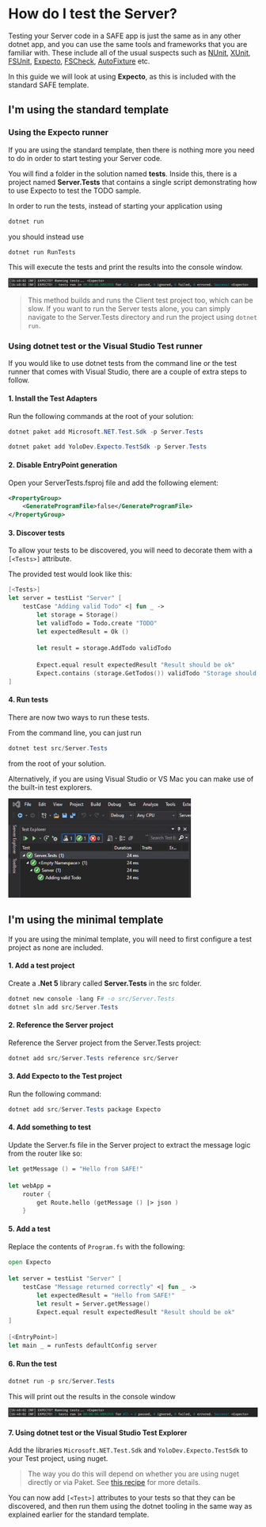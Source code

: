 # How do I test the Server?

Testing your Server code in a SAFE app is just the same as in any other dotnet app, and you can use the same tools and frameworks that you are familiar with. These include all of the usual suspects such as [NUnit](https://nunit.org/), [XUnit](https://xunit.net/), [FSUnit](https://fsprojects.github.io/FsUnit/), [Expecto](https://github.com/haf/expecto), [FSCheck](https://fscheck.github.io/FsCheck/), [AutoFixture](https://github.com/AutoFixture/AutoFixture) etc.

In this guide we will look at using **Expecto**, as this is included with the standard SAFE template.

## **I'm using the standard template**

### Using the Expecto runner

If you are using the standard template, then there is nothing more you need to do in order to start testing your Server code.

You will find a folder in the solution named **tests**. Inside this, there is a project named **Server.Tests** that contains a single script demonstrating how to use Expecto to test the TODO sample.

In order to run the tests, instead of starting your application using
```powershell
dotnet run
```
you should instead use
```powershell
dotnet run RunTests
```
This will execute the tests and print the results into the console window.

<img src="../../../img/expecto-results.png"/>

> This method builds and runs the Client test project too, which can be slow. If you want to run the Server tests alone, you can simply navigate to the Server.Tests directory and run the project using `dotnet run`.

### Using dotnet test or the Visual Studio Test runner 

If you would like to use dotnet tests from the command line or the test runner that comes with Visual Studio, there are a couple of extra steps to follow.

#### 1. Install the Test Adapters

Run the following commands at the root of your solution:
```powershell
dotnet paket add Microsoft.NET.Test.Sdk -p Server.Tests
```
```powershell
dotnet paket add YoloDev.Expecto.TestSdk -p Server.Tests
```

#### 2. Disable EntryPoint generation

Open your ServerTests.fsproj file and add the following element:

```xml
<PropertyGroup>
    <GenerateProgramFile>false</GenerateProgramFile>
</PropertyGroup>
```

#### 3. Discover tests

To allow your tests to be discovered, you will need to decorate them with a `[<Tests>]` attribute.

The provided test would look like this:
```fsharp
[<Tests>]
let server = testList "Server" [
    testCase "Adding valid Todo" <| fun _ ->
        let storage = Storage()
        let validTodo = Todo.create "TODO"
        let expectedResult = Ok ()

        let result = storage.AddTodo validTodo

        Expect.equal result expectedResult "Result should be ok"
        Expect.contains (storage.GetTodos()) validTodo "Storage should contain new todo"
]
```

#### 4. Run tests

There are now two ways to run these tests.

From the command line, you can just run
```powershell
dotnet test src/Server.Tests
```
from the root of your solution.

Alternatively, if you are using Visual Studio or VS Mac you can make use of the built-in test explorers.

<img src="../../../img/test-runner.png" style="height: 200px;"/>

## **I'm using the minimal template**

If you are using the minimal template, you will need to first configure a test project as none are included.

#### 1. Add a test project

Create a **.Net 5** library called **Server.Tests** in the src folder.

```powershell
dotnet new console -lang F# -o src/Server.Tests
dotnet sln add src/Server.Tests
```

#### 2. Reference the Server project

Reference the Server project from the Server.Tests project:

```powershell
dotnet add src/Server.Tests reference src/Server
```

#### 3. Add Expecto to the Test project

Run the following command:

```powershell
dotnet add src/Server.Tests package Expecto
```

#### 4. Add something to test

Update the Server.fs file in the Server project to extract the message logic from the router like so:
```fsharp
let getMessage () = "Hello from SAFE!"

let webApp =
    router {
        get Route.hello (getMessage () |> json )
    }
```

#### 5. Add a test

Replace the contents of `Program.fs` with the following:

``` fsharp
open Expecto

let server = testList "Server" [
    testCase "Message returned correctly" <| fun _ ->
        let expectedResult = "Hello from SAFE!"        
        let result = Server.getMessage()
        Expect.equal result expectedResult "Result should be ok"
]

[<EntryPoint>]
let main _ = runTests defaultConfig server
```

#### 6. Run the test

```powershell
dotnet run -p src/Server.Tests
```

This will print out the results in the console window

<img src="../../../img/expecto-results.png"/>

#### 7. Using dotnet test or the Visual Studio Test Explorer

Add the libraries `Microsoft.NET.Test.Sdk` and `YoloDev.Expecto.TestSdk` to your Test project, using nuget.


> The way you do this will depend on whether you are using nuget directly or via Paket. See [this recipe](..\package-management\add-nuget-package-to-server.md) for more details.

You can now add `[<Test>]` attributes to your tests so that they can be discovered, and then run them using the dotnet tooling in the same way as explained earlier for the standard template.
